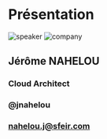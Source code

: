 <!-- .slide: class="speaker-slide" -->

# Présentation

![speaker](./assets/images/speakers/JNA.png)
![company](./assets/images/logo-sfeir-blanc.png)


<h2> Jérôme <span>NAHELOU</span></h2>

### Cloud Architect
<!-- .element: class="icon-rule icon-first" -->

### @jnahelou
<!-- .element: class="icon-twitter icon-second" -->

### nahelou.j@sfeir.com
<!-- .element: class="icon-mail icon-third" -->
